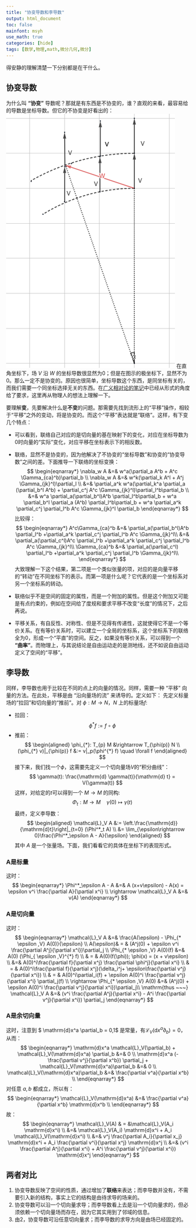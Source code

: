 ```yaml
---
title: "协变导数和李导数"
output: html_document
toc: false
mainfont: msyh
use_math: true
categories: [hide]
tags: [数学,物理,math,微分几何,微分]
---
```

<meta http-equiv='Content-Type' content='text/html; charset=utf-8' />

得安静的理解清楚一下分别都是在干什么。

## 协变导数
为什么叫 **“协变”** 导数呢？那就是有东西是不协变的，谁？直观的来看，最容易给的导数是坐标导数。但它的不协变是好看出的：
![](./img/1689750322.png)
在直角坐标下，场 $V$ 沿 $W$ 的坐标导数很显然为$0$；但是在图示的极坐标下，显然不为$0$。那么一定不是协变的。原因也很简单，坐标导数这个东西，是同坐标有关的，而我们需要一个同坐标选择无关的东西。在[广义相对论的笔记](广义相对论#协变导数)中已经从形式的角度给了要求，这里再从物理人的想法上理解一下。

要理解**变**，先要解决什么是**不变**的问题。那需要先找到流形上的“平移”操作，相较于“平移”之外的变动，将是协变的。而这个“平移”表达就是“联络”。这样，有下变几个特点：


* 可以看到，联络自己对应的是切向量的基在映射下的变化，对应在坐标导数为$0$时向量的“实际”变化，对应平移在坐标表示下的相反数。
* 联络，显然不是协变的，因为他解决了不协变的“坐标导数”和协变的“协变导数”之间的差。下面推导一下联络的坐标变换：
$$
\begin{eqnarray*}
\nabla_w A &=& w^a(\partial_a A^b + A^c \Gamma_{ca}^b)\partial_b \\
\nabla_w A &=& w^k(\partial_k A^l + A^j \Gamma_{jk}^l)\partial_l \\
&=& \partial_a^k w^a(\partial_k^a \partial_a (\partial_b^l A^b) + \partial_c^j A^c \Gamma_{jk}^l)\partial_l^b\partial_b \\
&=& w^a \partial_a(\partial_b^l)A^b \partial_l^b\partial_b + 
    w^a \partial_b^l \partial_a (A^b) \partial_l^b\partial_b +
	w^a \partial_a^k \partial_c^j \partial_l^b A^c \Gamma_{jk}^l \partial_b
\end{eqnarray*}
$$
比较得：
$$
\begin{eqnarray*}
A^c\Gamma_{ca}^b &=& \partial_a(\partial_b^l)A^b  \partial_l^b +\partial_a^k \partial_c^j \partial_l^b A^c \Gamma_{jk}^l\\ 
&=& \partial_a(\partial_c^l)A^c  \partial_l^b +\partial_a^k \partial_c^j \partial_l^b A^c \Gamma_{jk}^l\\ 
\Gamma_{ca}^b &=& \partial_a(\partial_c^l)  \partial_l^b +\partial_a^k \partial_c^j \partial_l^b \Gamma_{jk}^l\\ 
\end{eqnarray*}
$$
大致理解一下这个结果，第二项是一个类似张量的项，对应的是向量平移的“转动”在不同坐标下的表示。而第一项是什么呢？它代表的是一个坐标系对另一个坐标系的转动。

* 联络似乎不是空间的固定的属性，而是一个附加的属性。但是这个附加又可能是有点约束的，例如在空间给了度规和要求平移不改变“长度”的情况下，之后再说。
* 平移关系，有自反性、对称性、但是不见得有传递性，这就使得它不是一个等价关系。在有等价关系时，可以建立一个全局的坐标系，这个坐标系下的联络全为$0$，形成一个“平直”的空间。反之，如果没有等价关系，可以得到一个 **“曲率”**。而物理上，与其说结论是自由运动走的是测地线，还不如说自由运动定义了空间的“平移”。

## 李导数
同样，李导数也用于比较在不同的点上的向量的情况。同样，需要一种 “平移” 向量的方法。在此处，平移是由 “沿向量场的流” 来诱导的。定义如下：
先定义标量场的“拉回”和切向量的“推前”。对 $\phi: M \rightarrow N$，$N$ 上的标量场$f$:

* 拉回：
$$
 \phi^* f := f \circ \phi 
$$
* 推前：
$$
 \begin{aligned} \phi_{*}: T_{p} M &\rightarrow T_{\phi(p)} N \\ (\phi_{*} v)|_{\phi(p)} f &:= v|_p(\phi^{*} f) \quad \forall f \end{aligned} 
$$
接下来，我们找一个$\phi$，这需要先定义一个切向量场$V$的“积分曲线”：
$$
\gamma(t): \frac{\mathrm{d} \gamma(t)}{\mathrm{d} t} = V(\gamma(t))
$$
这样，对给定的$t$可以得到一个 $M \rightarrow M$ 的同构:
$$
\Phi_t: M\rightarrow M \quad \gamma(0)\mapsto \gamma(t) 
$$
最终，定义李导数：
$$
 \begin{aligned} \mathcal{L}_V A &:= \left.\frac{\mathrm{d}}{\mathrm{d}t}\right|_{t=0} (\Phi^*_t A) \\ &= \lim_{\epsilon\rightarrow 0}\frac{\Phi^*_\epsilon A - A}{\epsilon} \end{aligned} 
$$
其中 $A$ 是一个张量场。下面，我们看看它的具体在坐标下的表现形式。

### A是标量 ###
这时：
$$
\begin{eqnarray*}
\Phi^*_\epsilon A - A &=& A (x+v\epsilon) - A(x) = \epsilon v^i \frac{\partial A}{\partial x^i} \\
\rightarrow \mathcal{L}_V A &=& v(A)
\end{eqnarray*}
$$

### A是切向量 ###
这时：
$$
\begin{eqnarray*}
\mathcal{L}_V A &=& \frac{A(\epsilon) - \Phi_{* \epsilon ,V} A(0)}{\epsilon} \\
A(\epsilon)& = & (A^j(0) + \epsilon v^i \frac{\partial A^j}{\partial x^i})\partial_j \\
\Phi_{* \epsilon ,V} A(0)(f) &=& A(0) (\Phi_{ \epsilon ,V}^{*} f) \\
& = & A(0)(f(\phi)); \phi(x) = (x + v\epsilon) \\
&=& A(0)^i\frac{\partial f}{\partial x^j} \frac{\partial \phi^j}{\partial x^i} \\
& = & A(0)^i\frac{\partial f}{\partial x^j}(\delta_i^j+ \epsilon\frac{\partial v^j}{\partial x^i}) \\
& = & A(0)^i\partial_i(f) + \epsilon A(0)^i \frac{\partial v^j}{\partial x^i} \partial_j(f) \\
\rightarrow \Phi_{* \epsilon ,V} A(0) &=& (A^j(0) + \epsilon A(0)^i \frac{\partial v^j}{\partial x^i})\partial_j\\
\mathrm{thus ~~~} \mathcal{L}_V A &=& (v^i \frac{\partial A^j}{\partial x^i} - A^i \frac{\partial v^j}{\partial x^i}) \partial_j
\end{eqnarray*}
$$

### A是余切向量 ###
这时，注意到 $ \mathrm{d}x^a \partial_b = 0,1$ 是常量，有$\mathcal{L}_V(\mathrm{d}x^a \partial_b) = 0$，从而：
$$
\begin{eqnarray*}
\mathrm{d}x^a \mathcal{L}_V(\partial_b) + \mathcal{L}_V(\mathrm{d}x^a) \partial_b &=& 0 \\
\mathrm{d}x^a (- \frac{\partial v^j}{\partial x^b}) \partial_j + \mathcal{L}_V(\mathrm{d}x^a)\partial_b &=& 0 \\
\mathcal{L}_V(\mathrm{d}x^a)\partial_b &=& \frac{\partial v^a}{\partial x^b} \\
\end{eqnarray*}
$$
对任意 $a, b$ 都成立，所以有：
$$
\begin{eqnarray*}
\mathcal{L}_V(\mathrm{d}x^a) &=& \frac{\partial v^a}{\partial x^b} \mathrm{d}x^b \\
\end{eqnarray*}
$$
故：
$$
\begin{eqnarray*}
\mathcal{L}_V(A) & = &\mathcal{L}_V(A_i \mathrm{d}x^i) \\
&=& \mathcal{L}_V(A_i) \mathrm{d}x^i + A_i \mathcal{L}_V(\mathrm{d}x^i) \\
&=& v^j \frac{\partial A_i}{\partial x_j} \mathrm{d}x^i + A_i \frac{\partial v^i}{\partial x^j} \mathrm{d}x^j \\
&=& (v^i \frac{\partial A^j}{\partial x^i} + A^i \frac{\partial v^j}{\partial x^i}) \mathrm{d}x^j
\end{eqnarray*}
$$

## 两者对比
1. 协变导数反映了空间的性质，通过增加了**联络**来表达；而李导数并没有，不需要引入新的结构，事实上它的结构是由待求导的场来的。
2. 协变导数可以沿一个切向量求导；而李导数看上去是沿一个切向量求的，但必须依赖一个切向量场而存在，因为它其实用到了邻域的信息。
3. 由2，协变导数可沿任意切向量求；而李导数的求导方向是由场已经固定的。

